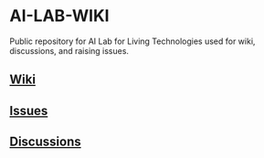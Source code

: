 # AI-LAB-WIKI
Public repository for AI Lab for Living Technologies used for wiki, discussions, and raising issues.

## [Wiki](https://github.com/Living-Technologies/wiki/wiki)

## [Issues](https://github.com/Living-Technologies/wiki/issues)

## [Discussions](https://github.com/Living-Technologies/wiki/discussions)
